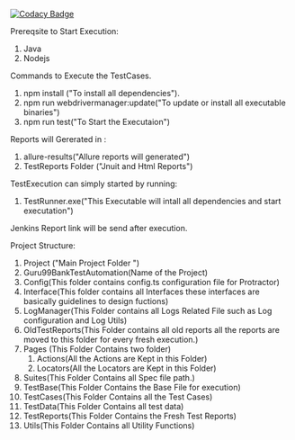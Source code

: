 [![Codacy Badge](https://app.codacy.com/project/badge/Grade/3bc1a267efad4e1eaa614b4dd8404c35)](https://www.codacy.com/manual/lkumarra/ProtractorPageObjectModel?utm_source=github.com&amp;utm_medium=referral&amp;utm_content=lkumarra/ProtractorPageObjectModel&amp;utm_campaign=Badge_Grade)

Prereqsite to Start Execution:
1. Java
2. Nodejs

Commands to Execute the TestCases.
1. npm install ("To install all dependencies").
2. npm run webdrivermanager:update("To update or install all executable binaries")
3. npm run test("To Start the Executaion")

Reports will Gererated in :
1. allure-results("Allure reports will generated")
2. TestReports Folder ("Jnuit and Html Reports")

TestExecution can simply started by running:
1. TestRunner.exe("This Executable will intall all dependencies and start executation")

Jenkins Report link will be send after execution.

Project Structure:
1. Project ("Main Project Folder ")
2. Guru99BankTestAutomation(Name of the Project)
3. Config(This folder contains config.ts configuration file for Protractor)
4. Interface(This folder contains all Interfaces these interfaces are basically guidelines to design fuctions)
5. LogManager(This Folder contains all Logs Related File such as Log configuration and Log Utils)
6. OldTestReports(This Folder contains all old reports all the reports are moved to this folder for every fresh execution.)
7. Pages (This Folder Contains two folder)
    1. Actions(All the Actions are Kept in this Folder)
    2. Locators(All the Locators are Kept in this Folder)
8. Suites(This Folder Contains all Spec file path.)
9. TestBase(This Folder Contains the Base File for execution)
10. TestCases(This Folder Contains all the Test Cases)
11. TestData(This Folder Contains all test data)
12. TestReports(This Folder Contains the Fresh Test Reports)
13. Utils(This Folder Contains all Utility Functions)
